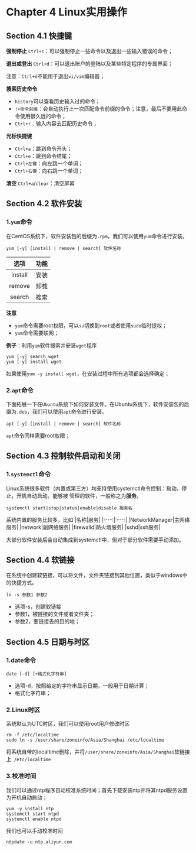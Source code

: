 Chapter 4 Linux实用操作
===========================================
## Section 4.1 快捷键
**强制停止**
`Ctrl+c`：可以强制停止一些命令以及退出一些输入错误的命令；

**退出或登出**
`Ctrl+d`：可以退出账户的登陆以及某些特定程序的专属界面；

注意：`Ctrl+d`不能用于退出`vi/vim`编辑器；

**搜索历史命令**
- `history`可以查看历史输入过的命令；
- `!+命令前缀`：会自动执行上一次匹配命令前缀的命令；注意，最后不要用此命令使用很久远的命令；
- `Ctrl+r`：输入内容去匹配历史命令；


**光标快捷键**
- `Ctrl+a`：跳到命令开头；
- `Ctrl+e`：跳到命令结尾；
- `Ctrl+左键`：向左跳一个单词；
- `Ctrl+右键`：向右跳一个单词；

**清空**
`Ctrl+a`/`clear`：清空屏幕

## Section 4.2 软件安装
### 1.`yum`命令
在CentOS系统下，软件安装包的后缀为`.rpm`，我们可以使用`yum`命令进行安装。
```
yum [-y] [install | remove | search] 软件名称
```
|选项|功能|
|:---:|:-:|
|install| 安装|
|remove|卸载|
|search|搜索|

**注意**
- `yum`命令需要root权限，可以`su`切换到`root`或者使用`sudo`临时提权；
- `yum`命令需要联网；

**例子**：利用`yum`软件搜索并安装`wget`程序
```
yum [-y] search wget
yum [-y] install wget
```
如果使用`yum -y install wget`，在安装过程中所有选项都会选择确定；



### 2.`apt`命令
下面拓展一下在`Ubuntu`系统下如何安装文件。在Ubuntu系统下，软件安装包的后缀为`.deb`，我们可以使用`apt`命令进行安装。
```
apt [-y] [install | remove | search] 软件名称
```
`apt`命令同样需要root权限；


## Section 4.3 控制软件启动和关闭
### 1.`systemctl`命令
Linux系统很多软件（内置或第三方）均支持使用systemctl命令控制：启动，停止，开机自动启动。能够被 管理的软件，一般称之为**服务**。
```
systemctl start|stop|status|enable|disable 服务名
```
系统内置的服务比较多，比如
|名称|服务|
|:---:|:---:|
|NetworkManager|主网络服务|
|network|副网络服务|
|firewalld|防火墙服务|
|sshd|ssh服务|

大部分软件安装后会自动集成到systemctl中，但对于部分软件需要手动添加。

## Section 4.4 软链接
在系统中创建软链接，可以将文件，文件夹链接到其他位置，类似于windows中的快捷方式。

```
ln -s 参数1 参数2
```
- 选项-s，创建软链接
- 参数1，被链接的文件或者文件夹；
- 参数2，要链接去的目的地；

## Section 4.5 日期与时区
### 1.date命令
```
date [-d] [+格式化字符串]
```
- 选项-d，按照给定的字符串显示日期，一般用于日期计算；
- 格式化字符串；

### 2.Linux时区
系统默认为UTC时区，我们可以使用root用户修改时区
```
rm -f /etc/localtime
sudo ln -s /user/share/zoneinfo/Asia/Shanghai /etc/localtime
```
将系统自带的localtime删除，并将`/user/share/zoneinfo/Asia/Shanghai`软链接上` /etc/localtime`

### 3.校准时间
我们可以通过ntp程序自动校准系统时间；首先下载安装ntp并将其ntpd服务设置为开机自动启动；
```
yum -y install ntp
systemctl start ntpd
systemctl enable ntpd
```
我们也可以手动校准时间
```
ntpdate -u ntp.aliyun.com
```
